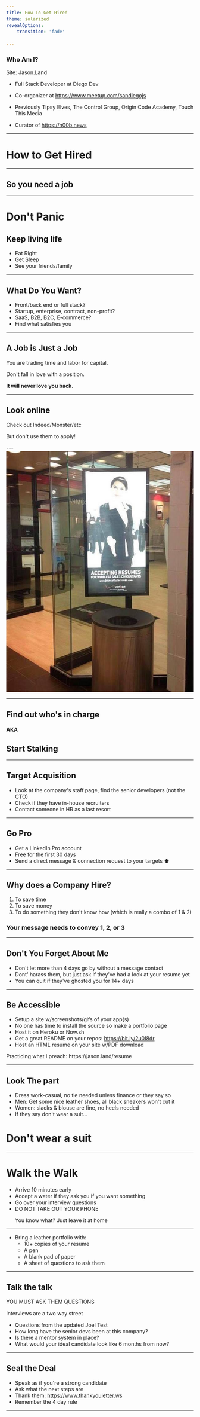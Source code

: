 ```yaml
---
title: How To Get Hired
theme: solarized
revealOptions:
    transition: 'fade'

---
```

### Who Am I?

Site: Jason.Land

- Full Stack Developer at Diego Dev

- Co-organizer at https://www.meetup.com/sandiegojs

- Previously Tipsy Elves, The Control Group, Origin Code Academy, Touch This Media

- Curator of https://n00b.news

---
# How to Get Hired

---
## So you need a job

---
# Don't Panic
<span><h2 class="fragment">Keep living life</h2></span>

<ul>
    <li class="fragment">Eat Right</li>
    <li class="fragment">Get Sleep</li>
    <li class="fragment">See your friends/family</li>
</ul>

---
## What Do You Want?
<ul>
    <li class="fragment">Front/back end or full stack?</li>
    <li class="fragment">Startup, enterprise, contract, non-profit?</li>
    <li class="fragment">SaaS, B2B, B2C, E-commerce?</li>
    <li class="fragment">Find what satisfies you</li>
</ul>

---
## A Job is Just a Job
You are trading time and labor for capital.

Don't fall in love with a position.

<span><b class="fragment">It will never love you back.</b></span>

---
## Look online
Check out Indeed/Monster/etc

<p class="fragment">But don't use them to apply!</p>
---
<img src="resume.jpg" alt="">

---
## Find out who's in charge
<span><h4 class="fragment">AKA</h4></span>
<span><h2 class="fragment">Start Stalking</h2></span>

---
## Target Acquisition
- Look at the company's staff page, find the senior developers (not the CTO)
- Check if they have in-house recruiters
- Contact someone in HR as a last resort

---
## Go Pro
- Get a LinkedIn Pro account
- Free for the first 30 days
- Send a direct message & connection request to your targets ⬆️

---
## Why does a Company Hire?
1. To save time
2. To save money
3. To do something they don't know how (which is really a combo of 1 & 2)

<span><h3 class="fragment">Your message needs to convey 1, 2, or 3</h3></span>

---
## Don't You Forget About Me
- Don't let more than 4 days go by without a message contact
- Dont' harass them, but just ask if they've had a look at your resume yet
- You can quit if they've ghosted you for 14+ days

---
## Be Accessible
- Setup a site w/screenshots/gifs of your app(s)
- No one has time to install the source so make a portfolio page
- Host it on Heroku or Now.sh
- Get a great README on your repos: https://bit.ly/2u0I8dr
- Host an HTML resume on your site w/PDF download
<p class="fragment">Practicing what I preach: https://jason.land/resume</p>

---
## Look The part
- Dress work-casual, no tie needed unless finance or they say so
- Men: Get some nice leather shoes, all black sneakers won't cut it
- Women: slacks & blouse are fine, no heels needed
- If they say don't wear a suit...

<span><h1 class="fragment">Don't wear a suit</h1></span>

---
# Walk the Walk
- Arrive 10 minutes early
- Accept a water if they ask you if you want something
- Go over your interview questions
- DO NOT TAKE OUT YOUR PHONE
<span><p class="fragment">You know what? Just leave it at home</p></span>

---
- Bring a leather portfolio with:
    - 10+ copies of your resume
    - A pen
    - A blank pad of paper
    - A sheet of questions to ask them

---
## Talk the talk
<p>YOU MUST ASK THEM QUESTIONS</p>
<p>Interviews are a two way street</p>

- Questions from the updated Joel Test
- How long have the senior devs been at this company?
- Is there a mentor system in place?
- What would your ideal candidate look like 6 months from now?

---
## Seal the Deal
- Speak as if you're a strong candidate
- Ask what the next steps are
- Thank them: https://www.thankyouletter.ws
- Remember the 4 day rule

---